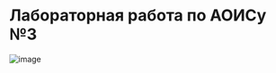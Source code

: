 # Лабораторная работа по АОИСу №3

![image](https://github.com/AlexeyKharietskiy/AOIS/assets/113918037/7aec607f-014c-4328-a9d6-5c9af4a1bbf6)
